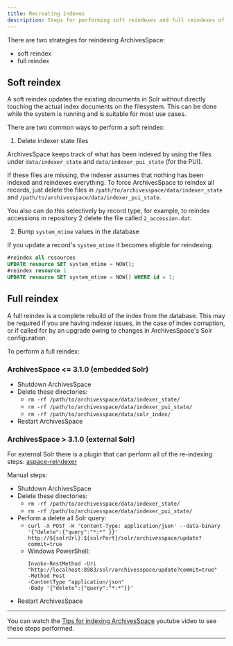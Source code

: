 ```yaml
---
title: Recreating indexes
description: Steps for performing soft reindexes and full reindexes of Solr, including internal and external Solr.
---
```


There are two strategies for reindexing ArchivesSpace:

- soft reindex
- full reindex

## Soft reindex

A soft reindex updates the existing documents in Solr without directly
touching the actual index documents on the filesystem. This can be done
while the system is running and is suitable for most use cases.

There are two common ways to perform a soft reindex:

1. Delete indexer state files

ArchivesSpace keeps track of what has been indexed by using the files
under `data/indexer_state` and `data/indexer_pui_state` (for the PUI).

If these files are missing, the indexer assumes that nothing has been
indexed and reindexes everything. To force ArchivesSpace to reindex all
records, just delete the files in `/path/to/archivesspace/data/indexer_state`
and `/path/to/archivesspace/data/indexer_pui_state`.

You also can do this selectively by record type, for example, to reindex
accessions in repository 2 delete the file called `2_accession.dat`.

2. Bump `system_mtime` values in the database

If you update a record's `system_mtime` it becomes eligible for reindexing.

```sql
#reindex all resources
UPDATE resource SET system_mtime = NOW();
#reindex resource 1
UPDATE resource SET system_mtime = NOW() WHERE id = 1;
```

## Full reindex

A full reindex is a complete rebuild of the index from the database. This
may be required if you are having indexer issues, in the case of index
corruption, or if called for by an upgrade owing to changes in ArchivesSpace's
Solr configuration.

To perform a full reindex:

### ArchivesSpace <= 3.1.0 (embedded Solr)

- Shutdown ArchivesSpace
- Delete these directories:
  - `rm -rf /path/to/archivesspace/data/indexer_state/`
  - `rm -rf /path/to/archivesspace/data/indexer_pui_state/`
  - `rm -rf /path/to/archivesspace/data/solr_index/`
- Restart ArchivesSpace

### ArchivesSpace > 3.1.0 (external Solr)

For external Solr there is a plugin that can perform all of the re-indexing steps: [aspace-reindexer](https://github.com/lyrasis/aspace-reindexer)

Manual steps:

- Shutdown ArchivesSpace
- Delete these directories:
  - `rm -rf /path/to/archivesspace/data/indexer_state/`
  - `rm -rf /path/to/archivesspace/data/indexer_pui_state/`
- Perform a delete all Solr query:
  - `curl -X POST -H 'Content-Type: application/json' --data-binary '{"delete":{"query":"*:*" }}' http://${solrUrl}:${solrPort}/solr/archivesspace/update?commit=true`
  - Windows PowerShell:
    ```
    Invoke-RestMethod -Uri "http://localhost:8983/solr/archivesspace/update?commit=true"
    -Method Post
    -ContentType "application/json"
    -Body '{"delete":{"query":"*:*"}}'
    ```
- Restart ArchivesSpace

---

You can watch the [Tips for indexing ArchivesSpace](https://www.youtube.com/watch?v=yFJ6yAaPa3A) youtube video to see these steps performed.

---
